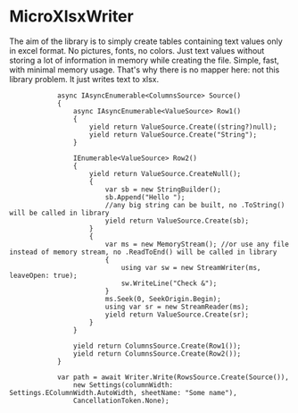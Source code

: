 # MicroXlsxWriter

The aim of the library is to simply create tables containing text values only in excel format. No pictures, fonts, no colors. Just text values without storing a lot of information in memory while creating the file. Simple, fast, with minimal memory usage. That's why there is no mapper here: not this library problem. It just writes text to xlsx.

```
            async IAsyncEnumerable<ColumnsSource> Source()
            {
                async IAsyncEnumerable<ValueSource> Row1()
                {
                    yield return ValueSource.Create((string?)null);
                    yield return ValueSource.Create("String");
                }

                IEnumerable<ValueSource> Row2()
                {
                    yield return ValueSource.CreateNull();
                    {
                        var sb = new StringBuilder();
                        sb.Append("Hello ");
                        //any big string can be built, no .ToString() will be called in library
                        yield return ValueSource.Create(sb);
                    }
                    {
                        var ms = new MemoryStream(); //or use any file instead of memory stream, no .ReadToEnd() will be called in library
                        {
                            using var sw = new StreamWriter(ms, leaveOpen: true);
                            sw.WriteLine("Check &");
                        }
                        ms.Seek(0, SeekOrigin.Begin);
                        using var sr = new StreamReader(ms);
                        yield return ValueSource.Create(sr);
                    }
                }

                yield return ColumnsSource.Create(Row1());
                yield return ColumnsSource.Create(Row2());
            }

            var path = await Writer.Write(RowsSource.Create(Source()),
                new Settings(columnWidth: Settings.EColumnWidth.AutoWidth, sheetName: "Some name"),
                CancellationToken.None);
```